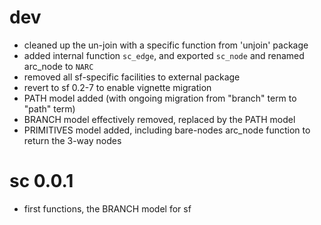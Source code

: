 # dev


* cleaned up the un-join with a specific function from 'unjoin' package
* added internal function `sc_edge`, and exported `sc_node` and renamed arc_node to `NARC`
* removed all sf-specific facilities to external package
* revert to sf 0.2-7 to enable vignette migration
* PATH model added (with ongoing migration from "branch" term to "path" term)
* BRANCH model effectively removed, replaced by the PATH model
* PRIMITIVES model added, including bare-nodes arc_node function to return the 3-way nodes


# sc 0.0.1

* first functions, the BRANCH model for sf



